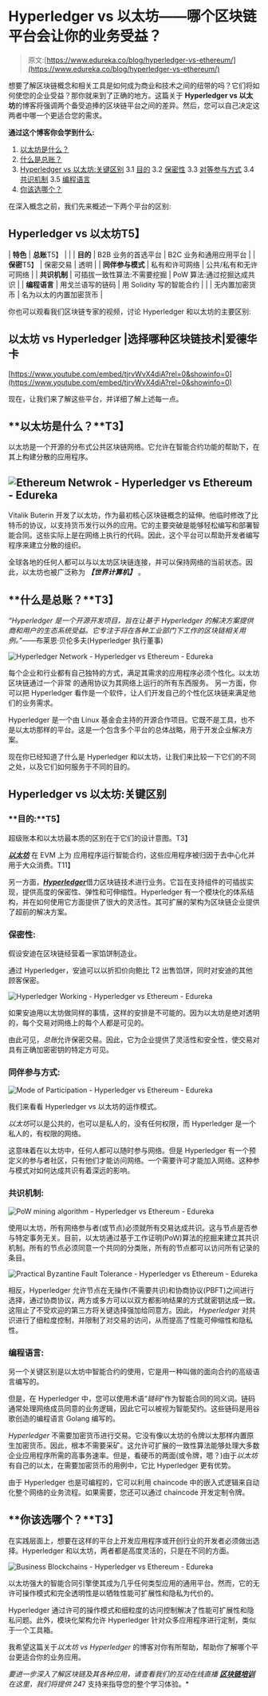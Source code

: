 # Hyperledger vs 以太坊——哪个区块链平台会让你的业务受益？

> 原文:[https://www.edureka.co/blog/hyperledger-vs-ethereum/](https://www.edureka.co/blog/hyperledger-vs-ethereum/)

想要了解区块链概念和相关工具是如何成为商业和技术之间的纽带的吗？它们将如何使您的企业受益？那你就来到了正确的地方。这篇关于 **Hyperledger vs 以太坊**的博客将强调两个备受追捧的区块链平台之间的差异。然后，您可以自己决定这两者中哪一个更适合您的需求。

**通过这个博客你会学到什么:**

1.  [以太坊是什么？](#whatethereum)
2.  [什么是总账？](#whathyperledger)
3.  [Hyperledger vs 以太坊:关键区别](#keydifferences) 3.1 [目的](#purpose) 3.2 [保密性](#confidentiality) 3.3 [对等参与方式](#mode) 3.4 [共识机制](#consensus) 3.5 [编程语言](#language)
4.  [你该选哪个？](#whichone)

在深入概念之前，我们先来概述一下两个平台的区别:

## **Hyperledger vs 以太坊**T5】

| **特色** | **总账**T5】 |  |
| **目的** | B2B 业务的首选平台 | B2C 业务和通用应用平台 |
| **保密**T5】 | 保密交易 | 透明 |
| **同伴参与模式** | 私有和许可网络 | 公共/私有和无许可网络 |
| **共识机制** | 可插拔一致性算法:不需要挖掘 | PoW 算法:通过挖掘达成共识 |
| **编程语言** | 用戈兰语写的链码 | 用 Solidity 写的智能合约 |
|  | 无内置加密货币 | 名为以太的内置加密货币 |

你也可以观看我们区块链专家的视频，讨论 Hyperledger 和以太坊的主要区别:

## **以太坊 vs Hyperledger |选择哪种区块链技术|爱德华卡**

[https://www.youtube.com/embed/tjrvWvX4diA?rel=0&showinfo=0](https://www.youtube.com/embed/tjrvWvX4diA?rel=0&showinfo=0)

现在，让我们来了解这些平台，并详细了解上述每一点。

## **以太坊是什么？**T3】

以太坊是一个开源的分布式公共区块链网络。它允许在智能合约功能的帮助下，在其上构建分散的应用程序。

## ![Ethereum Netwrok - Hyperledger vs Ethereum - Edureka](../Images/9a720d3bb7c5538eee001654f12b8f2f.png)

Vitalik Buterin 开发了以太坊，作为最初核心区块链概念的延伸。他临时修改了比特币的协议，以支持货币发行以外的应用。它的主要突破是能够轻松编写和部署智能合同。这些实际上是在网络上执行的代码。因此，这个平台可以帮助开发者编写程序来建立分散的组织。

全球各地的任何人都可以与以太坊区块链连接，并可以保持网络的当前状态。因此，以太坊也被广泛称为 ***【世界计算机】*** 。

## **什么是总账？**T3】

*“Hyperledger 是一个开源开发项目，旨在让基于 Hyperledger 的解决方案提供商和用户的生态系统受益。它专注于将在各种工业部门下工作的区块链相关用例。”*——布莱恩·贝伦多夫(Hyperledger 执行董事)

![Hyperledger Network - Hyperledger vs Ethereum - Edureka](../Images/b27105415fa2c01d4cee6a5cce5d9cf4.png)

每个企业和行业都有自己独特的方式，满足其需求的应用程序必须个性化。以太坊区块链通过一个非常 的通用协议为其网络上运行的所有东西服务。 另一方面，你可以把 Hyperledger 看作是一个软件，让人们开发自己的个性化区块链来满足他们的业务需求。

Hyperledger 是一个由 Linux 基金会主持的开源合作项目。它既不是工具，也不是以太坊那样的平台。这是一个包含多个平台的总体战略，用于开发企业解决方案。

现在你已经知道了什么是 Hyperledger 和以太坊，让我们来比较一下它们的不同之处，以及它们如何服务于不同的目的。

## **Hyperledger vs 以太坊:关键区别**

### **目的:**T5】

超级账本和以太坊最本质的区别在于它们的设计意图。T3】

[***以太坊***](https://www.edureka.co/blog/what-is-ethereum/) 在 EVM 上为 应用程序运行智能合约，这些应用程序被归因于去中心化并用于大众消费。T11】

另一方面，[***Hyperledger***](https://www.edureka.co/blog/what-is-hyperledger/)借力区块链技术进行业务。它旨在支持组件的可插拔实现，提供高度的保密性、弹性和可伸缩性。Hyperledger 有一个模块化的体系结构，并在如何使用它方面提供了很大的灵活性。其可扩展的架构为区块链企业提供了超前的解决方案。

### **保密性:**

假设安迪在区块链经营着一家馅饼制造业。

通过 Hyperledger，安迪可以以折扣价向鲍比 T2 出售馅饼，同时对安迪的其他顾客保密。

![Hyperledger Working - Hyperledger vs Ethereum - Edureka](../Images/971dbd57a425ddc77ab77a5dca4a0be2.png)

如果安迪用以太坊做同样的事情，这样的安排是不可能的。因为以太坊是绝对透明的，每个交易对网络上的每个人都是可见的。

由此可见，*总账*允许保密交易。因此，它为企业提供了灵活性和安全性，使交易对具有正确加密密钥的特定方可见。

### **同伴参与方式:**

![Mode of Participation - Hyperledger vs Ethereum - Edureka](../Images/004068d58c9f517c35755540b3325b94.png)

我们来看看 Hyperledger vs 以太坊的运作模式。

*以太坊*可以是公共的，也可以是私人的，没有任何权限，而 Hyperledger 是一个私人的，有权限的网络。

这意味着在以太坊中，任何人都可以随时参与网络。但是 Hyperledger 有一个预定义的参与者社区，只有他们才能访问网络。一个需要许可才能加入网络。这种参与模式对如何达成共识有着深远的影响。

### **共识机制:**

![PoW mining algorithm - Hyperledger vs Ethereum - Edureka](../Images/26fd32d9aa5f5871441d3a81dc0aab0c.png)

使用以太坊，所有网络参与者(或节点)必须就所有交易达成共识。这与节点是否参与特定事务无关。目前，以太坊通过基于工作证明(PoW)算法的挖掘来建立其共识机制。所有的节点必须同意一个共同的分类账，所有的节点都可以访问所有记录的条目。

![Practical Byzantine Fault Tolerance - Hyperledger vs Ethereum - Edureka](../Images/af0506b0c49cccfa67367d97c6aaafc8.png)

相反，Hyperledger 允许节点在无操作(不需要共识)和协商协议(PBFT)之间进行选择，通过协商协议，两方或多方可以以双方都影响结果的方式就密钥达成一致。这阻止了不受欢迎的第三方将关键选择强加给同意方。因此， *Hyperledger* 对共识进行了细粒度控制，并限制了对交易的访问，从而提高了性能可伸缩性和隐私性。

### **编程语言:**

另一个关键区别是以太坊中智能合约的使用，它是用一种叫做[](https://www.edureka.co/blog/solidity-tutorial/)的面向合约的高级语言编写的。

但是，在 Hyperledger 中，您可以使用术语“*链码*”作为智能合同的同义词。链码通常处理网络成员同意的业务逻辑，因此它可以被视为智能契约。这些链码是用谷歌创造的编程语言 Golang 编写的。

*Hyperledger* 不需要加密货币进行交易。它没有像以太坊的令牌以太那样内置原生加密货币。因此，根本不需要采矿。这允许可扩展的一致性算法能够处理大多数企业应用程序所需的高事务速率。但是，看硬币的两面(或令牌，嗯？)由于*以太坊*有自己的以太，在需要加密货币的用例中，它比 Hyperledger 更有优势。

由于 Hyperledger 也是可编程的，它可以利用 chaincode 中的嵌入式逻辑来自动化整个网络的业务流程。如果需要，您还可以通过 chaincode 开发定制令牌。

## **你该选哪个？**T3】

在实践层面上，想要在这样的平台上开发应用程序或开创行业的开发者必须做出选择。Hyperledger 和以太坊，两者都是高度灵活的，只是在不同的方面。

![Business Blockchains - Hyperledger vs Ethereum - Edureka](../Images/67319178a78a0fdcf7d3b413386ca61c.png)

以太坊强大的智能合同引擎使其成为几乎任何类型应用的通用平台。然而，它的无许可操作模式和完全透明性是以牺牲性能可扩展性和隐私为代价的。

Hyperledger 通过许可的操作模式和细粒度的访问控制解决了性能可扩展性和隐私问题。此外，模块化架构允许 Hyperledger 针对众多应用程序进行定制，类似于一个工具箱。

我希望这篇关于*以太坊 vs Hyperledger* 的博客对你有所帮助，帮助你了解哪个平台更适合你的业务应用。

*要进一步深入了解区块链及其各种应用，请查看我们的互动在线直播* [***区块链培训***](https://www.edureka.co/blockchain-training) *在这里，我们将提供 24*7 支持来指导您的整个学习体验。*